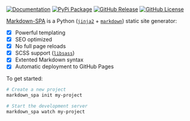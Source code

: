 [![Documentation](https://img.shields.io/badge/Documentation-grey?&logo=read-the-docs)](https://mrspaar.github.io/Markdown-SPA/)
[![PyPi Package](https://img.shields.io/badge/pip%20install-Markdown--SPA-blue?&logo=pypi)](https://pypi.org/project/Markdown-SPA/)
[![GitHub Release](https://img.shields.io/github/v/release/mrspaar/Markdown-SPA?&logo=github)](https://github.com/mrspaar/Markdown-SPA/releases)
[![GitHub License](https://img.shields.io/github/license/mrspaar/Markdown-SPA?&logo=github)](https://github.com/mrspaar/Markdown-SPA/blob/master/LICENSE)

[Markdown-SPA](https://pypi.org/project/Markdown-SPA) is a Python ([`jinja2`](https://pypi.org/project/Jinja2/) + [`markdown`](https://pypi.org/project/Markdown/)) static site generator:

- [x] Powerful templating
- [x] SEO optimized
- [x] No full page reloads
- [x] SCSS support ([`libsass`](https://pypi.org/project/libsass/))
- [x] Extented Markdown syntax
- [x] Automatic deployment to GitHub Pages

To get started:
```bash
# Create a new project
markdown_spa init my-project

# Start the development server
markdown_spa watch my-project
```
